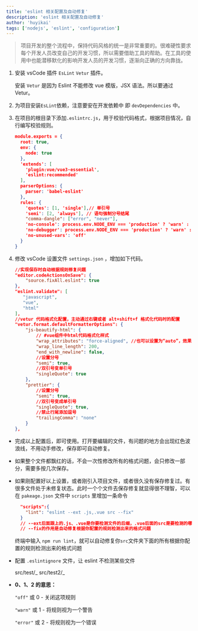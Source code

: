 ```yaml
---
title: 'eslint 相关配置及自动修复'
description: 'eslint 相关配置及自动修复'
author: 'huyikai'
tags: ['nodejs', 'eslint', 'configuration']
---
```


> 项目开发的整个流程中，保持代码风格的统一是非常重要的。很难硬性要求每个开发人员改变自己的开发习惯，所以需要借助工具的帮助。在工具的使用中也能潜移默化的影响开发人员的开发习惯，逐渐向正确的方向靠拢。

1. 安装 vsCode 插件 `EsLint` `Vetur` 插件。

   安装 `Vetur` 是因为 Eslint 不能修改 vue 模版，JSX 语法。所以要通过 Vetur。

2. 为项目安装`EsLint`依赖，注意要安在开发依赖中 即 `devDependencies` 中。

3. 在项目的根目录下添加`.eslintrc.js`，用于校验代码格式，根据项目情况，自行编写校验规则。

   ```json
   module.exports = {
     root: true,
     env: {
       node: true
     },
     'extends': [
       'plugin:vue/vue3-essential',
       'eslint:recommended'
     ],
     parserOptions: {
       parser: 'babel-eslint'
     },
     rules: {
       'quotes': [1, 'single'],// 单引号
       'semi': [2, 'always'], // 语句强制分号结尾
       "comma-dangle": ["error", "never"],
       'no-console': process.env.NODE_ENV === 'production' ? 'warn' : 'off',
       'no-debugger': process.env.NODE_ENV === 'production' ? 'warn' : 'off',
       'no-unused-vars': 'off'
     }
   }

   ```

4. 修改 vsCode 设置文件 `settings.json` ，增加如下代码。

   ```json
   //实现保存时自动根据规则修复问题
   "editor.codeActionsOnSave": {
       "source.fixAll.eslint": true
   },
   "eslint.validate": [
      "javascript",
      "vue",
      "html"
   ],
   //vetur 代码格式化配置，主动通过右键或者 alt+shift+f 格式化代码时的配置
   "vetur.format.defaultFormatterOptions": {
       "js-beautify-html": {
           // #vue组件中html代码格式化样式
           "wrap_attributes": "force-aligned", //也可以设置为“auto”，效果会不一样
           "wrap_line_length": 200,
           "end_with_newline": false,
           //设置分号
           "semi": true,
           //双引号变单引号
           "singleQuote": true
       },
       "prettier": {
           //设置分号
           "semi": true,
           //双引号变成单引号
           "singleQuote": true,
           //禁止行尾添加逗号
           "trailingComma": "none"
       }
   },
   ```

- 完成以上配置后，即可使用。打开要编辑的文件，有问题的地方会出现红色波浪线，不用动手修改，保存即可自动修复。

- 如果整个文件都飘红的话，不会一次性修改所有的格式问题，会只修改一部分，需要多按几次保存。

- 如果刚配置好以上设置，或者刚引入项目文件，或者很久没有保存修复过。有很多文件处于未修复状态。此时一个个文件去保存修复就显得很不理智，可以在 `pakeage.json` 文件中 `scripts` 里增加一条命令

  ```json
    "scripts":{
      "lint": "eslint --ext .js,.vue src --fix"
    }
    // --ext后面跟上的.js、.vue是你要检测文件的后缀，.vue后面的src是要检测的哪个目录下面的文件。
    // --fix的作用是自动修复根据你配置的规则检测出来的格式问题
  ```

  终端中输入 `npm run lint`，就可以自动修复你`src`文件夹下面的所有根据你配置的规则检测出来的格式问题

- 配置 `.eslintignore` 文件，让 eslint 不检测某些文件

  src/test/_
  src/test2/_

- **0、1、2 的意思：**

  `"off"` 或 0 - 关闭这项规则

  `"warn"` 或 1 - 将规则视为一个警告

  `"error"` 或 2 - 将规则视为一个错误
